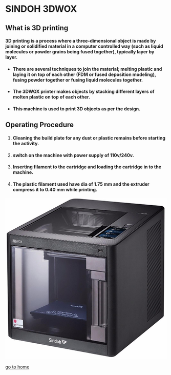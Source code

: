 
 # SINDOH 3DWOX

 ## What is 3D printing 
#### 3D printing is a process where a three-dimensional object is made by joining or solidified material in a computer controlled way (such as liquid molecules or powder grains being fused together), typically layer by layer. 

* #### There are several techniques to join the material; melting plastic and laying it on top of each other (FDM or fused deposition modeling), fusing powder together or fusing liquid molecules together.
* #### The 3DWOX printer makes objects by stacking different layers of molten plastic on top of each other.
 * #### This machine is used to print 3D objects as per the design.


## Operating Procedure

1. #### Cleaning the build plate for any dust or plastic remains before starting the activity.
2. #### switch on the machine with power supply of 110v/240v.
3. #### Inserting filament to the cartridge and loading the cartridge in to the machine.
4. #### The plastic filament used have dia of 1.75 mm and the extruder compress it to 0.40 mm while printing.
    

![3D printer ](image/3d-printer.jpg)




[go to home](/readme.md)